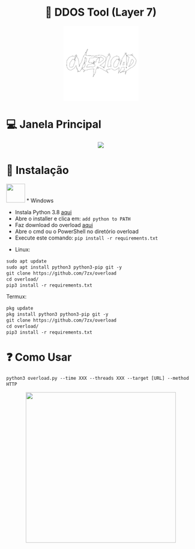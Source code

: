 <h1 align="center">📡 DDOS Tool (Layer 7) </h1> 
<p align="center">
  <img src="https://raw.githubusercontent.com/7zx/overload/main/img/logo.png" width="200" height="200">
</p>

# :computer: Janela Principal
<p align="center">
  <img src="https://raw.githubusercontent.com/tanjilk/overload/main/img/imgshow.png">
</p>

# 🌙 Instalação
<img src="https://cdn.iconscout.com/icon/free/png-256/windows-221-1175066.png" width="50" height="50"> * Windows 
  - Instala Python 3.8 [aqui](https://www.python.org/downloads/release/python-38)
  - Abre o installer e clica em: `add python to PATH`
  - Faz download do overload <a href="https://github.com/7zx/overload/archive/refs/heads/main.zip" target="blank">aqui</a>
  - Abre o cmd ou o PowerShell no diretório overload
  - Execute este comando: `pip install -r requirements.txt`

* Linux:

```
sudo apt update
sudo apt install python3 python3-pip git -y
git clone https://github.com/7zx/overload
cd overload/
pip3 install -r requirements.txt
```

Termux:
```
pkg update
pkg install python3 python3-pip git -y
git clone https://github.com/7zx/overload
cd overload/
pip3 install -r requirements.txt
```

# ❓ Como Usar
```
python3 overload.py --time XXX --threads XXX --target [URL] --method HTTP
```

<p align="center">
  <img src="https://exo.pet/fm/construction_xtra_large.gif" width="400" height="400">
</p>
